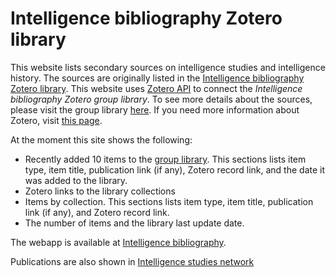 # Intelligence bibliography Zotero library
This website lists secondary sources on intelligence studies and intelligence history. The sources are originally listed in the [Intelligence bibliography Zotero library](https://www.zotero.org/groups/2514686/intelligence_bibliography). 
This website uses [Zotero API](https://github.com/urschrei/pyzotero) to connect the *Intelligence bibliography Zotero group library*.
To see more details about the sources, please visit the group library [here](https://www.zotero.org/groups/2514686/intelligence_bibliography/library). 
If you need more information about Zotero, visit [this page](https://www.intelligencenetwork.org/zotero).

At the moment this site shows the following:
* Recently added 10 items to the [group library](https://www.zotero.org/groups/2514686/intelligence_bibliography/library). This sections lists item type, item title, publication link (if any), Zotero record link, and the date it was added to the library.
* Zotero links to the library collections
* Items by collection. This sections lists item type, item title, publication link (if any), and Zotero record link.
* The number of items and the library last update date.


The webapp is available at [Intelligence bibliography](https://intelligence-bibliography.streamlit.app/).

Publications are also shown in [Intelligence studies network](https://www.intelligencenetwork.org/)
